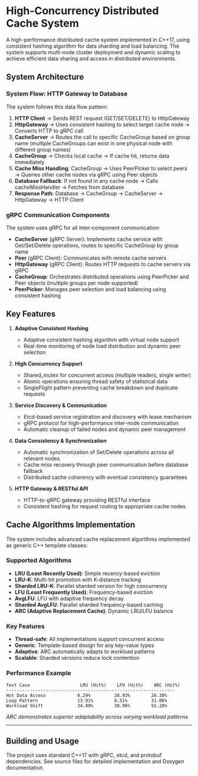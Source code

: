 # High-Concurrency Distributed Cache System

A high-performance distributed cache system implemented in C++17, using consistent hashing algorithm for data sharding and load balancing. The system supports multi-node cluster deployment and dynamic scaling to achieve efficient data sharing and access in distributed environments.

## System Architecture

### System Flow: HTTP Gateway to Database

The system follows this data flow pattern:

1. **HTTP Client** → Sends REST request (GET/SET/DELETE) to HttpGateway
2. **HttpGateway** → Uses consistent hashing to select target cache node → Converts HTTP to gRPC call
3. **CacheServer** → Routes the call to specific CacheGroup based on group name (multiple CacheGroups can exist in one physical node with different group names)
4. **CacheGroup** → Checks local cache → If cache hit, returns data immediately
5. **Cache Miss Handling**: CacheGroup → Uses PeerPicker to select peers → Queries other cache nodes via gRPC using Peer objects
6. **Database Fallback**: If not found in any cache node → Calls cacheMissHandler → Fetches from database
7. **Response Path**: Database → CacheGroup → CacheServer → HttpGateway → HTTP Client

### gRPC Communication Components

The system uses gRPC for all inter-component communication:

- **CacheServer** (gRPC Server): Implements cache service with Get/Set/Delete operations, routes to specific CacheGroup by group name
- **Peer** (gRPC Client): Communicates with remote cache servers
- **HttpGateway** (gRPC Client): Routes HTTP requests to cache servers via gRPC
- **CacheGroup**: Orchestrates distributed operations using PeerPicker and Peer objects (multiple groups per node supported)
- **PeerPicker**: Manages peer selection and load balancing using consistent hashing

## Key Features

1. **Adaptive Consistent Hashing**
   - Adaptive consistent hashing algorithm with virtual node support
   - Real-time monitoring of node load distribution and dynamic peer selection

2. **High Concurrency Support**
   - Shared_mutex for concurrent access (multiple readers, single writer)
   - Atomic operations ensuring thread safety of statistical data
   - SingleFlight pattern preventing cache breakdown and duplicate requests

3. **Service Discovery & Communication**
   - Etcd-based service registration and discovery with lease mechanism
   - gRPC protocol for high-performance inter-node communication
   - Automatic cleanup of failed nodes and dynamic peer management

4. **Data Consistency & Synchronization**
   - Automatic synchronization of Set/Delete operations across all relevant nodes
   - Cache miss recovery through peer communication before database fallback
   - Distributed cache coherency with eventual consistency guarantees

5. **HTTP Gateway & RESTful API**
   - HTTP-to-gRPC gateway providing RESTful interface
   - Consistent hashing for request routing to appropriate cache nodes

## Cache Algorithms Implementation

The system includes advanced cache replacement algorithms implemented as generic C++ template classes:

### Supported Algorithms
- **LRU (Least Recently Used)**: Simple recency-based eviction
- **LRU-K**: Multi-hit promotion with K-distance tracking  
- **Sharded LRU-K**: Parallel sharded version for high concurrency
- **LFU (Least Frequently Used)**: Frequency-based eviction
- **AvgLFU**: LFU with adaptive frequency decay
- **Sharded AvgLFU**: Parallel sharded frequency-based caching
- **ARC (Adaptive Replacement Cache)**: Dynamic LRU/LFU balance

### Key Features
- **Thread-safe**: All implementations support concurrent access
- **Generic**: Template-based design for any key-value types
- **Adaptive**: ARC automatically adapts to workload patterns
- **Scalable**: Sharded versions reduce lock contention

### Performance Example
```
Test Case                   LRU (Hit%)    LFU (Hit%)    ARC (Hit%)
----------------------------------------------------------------
Hot Data Access            0.29%         28.93%        26.30%
Loop Pattern               13.91%        8.51%         31.06%
Workload Shift             34.09%        30.96%        55.20%
```

*ARC demonstrates superior adaptability across varying workload patterns.*

---

## Building and Usage

The project uses standard C++17 with gRPC, etcd, and protobuf dependencies. See source files for detailed implementation and Doxygen documentation.
